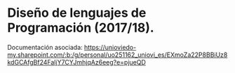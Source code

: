 # Diseño de lenguajes de Programación (2017/18).

Documentación asociada: https://unioviedo-my.sharepoint.com/:b:/g/personal/uo251162_uniovi_es/EXmoZa22P8BBiUz8kdGCAfgBf24FaljY7CYJmhjqAz6eeg?e=pjueQD